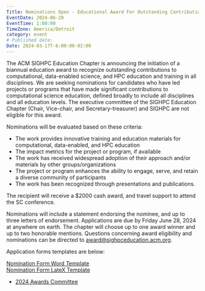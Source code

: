 ```yaml
---
Title: Nominations Open - Educational Award For Outstanding Contribution to Computational Science Education
EventDate: 2024-06-28
EventTime: 1:00:00
TimeZone: America/Detroit
category: event
# Published date:
Date: 2024-03-17T-6:00:00-02:00
---
```


The ACM SIGHPC Education Chapter is announcing the initiation of a biannual education award to recognize outstanding contributions to computational, data-enabled science, and HPC education and training in all disciplines. We are seeking nominations for candidates who have led projects or programs that have made significant contributions to computational science education, defined broadly to include all disciplines and all education levels. The executive committee of the SIGHPC Education Chapter (Chair, Vice-chair, and Secretary-treasurer) and SIGHPC are not eligible for this award.  

Nominations will be evaluated based on these criteria:  

* The work provides innovative training and education materials for computational, data-enabled, and HPC education
* The impact metrics for the project or program, if available
* The work has received widespread adoption of their approach and/or materials by other groups/organizations
* The project or program enhances the ability to engage, serve, and retain a diverse community of participants
* The work has been recognized through presentations and publications.

The recipient will receive a $2000 cash award, and travel support to attend the SC conference.

Nominations will include a statement endorsing the nominee, and up to three letters of endorsement. Applications are due by Friday June 28, 2024 at anywhere on earth. The chapter will choose up to one award winner and up to two honorable mentions. Questions concerning award eligibility and nominations can be directed to award@sighpceducation.acm.org.

Application forms templates are below:

[Nomination Form Word Template](https://sighpceducation.acm.org/committees/awards/committees/awards/Education_Award_Nomination_Form.docx)  
[Nomination Form LateX Template](https://sighpceducation.acm.org/committees/awards/committees/awards/Education_Award_Nomination_Form.tex)  

 - [2024 Awards Committee](https://sighpceducation.acm.org/committees/awards/committees/awards/index)

